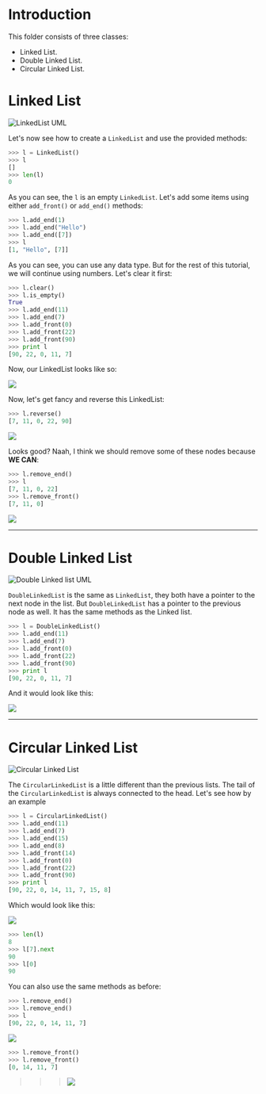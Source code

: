 # Introduction

This folder consists of three classes:

* Linked List.
* Double Linked List.
* Circular Linked List.



# Linked List

![LinkedList UML](http://www.mediafire.com/convkey/7e49/z7i5phjizhvhm3pzg.jpg)

Let's now see how to create a `LinkedList` and use the provided methods:

```python
>>> l = LinkedList()
>>> l
[]
>>> len(l)
0
```

As you can see, the `l` is an empty `LinkedList`. Let's add some items using either `add_front()` or `add_end()` methods:

```python
>>> l.add_end(1)
>>> l.add_end("Hello")
>>> l.add_end([7])
>>> l
[1, "Hello", [7]]
```

As you can see, you can use any data type. But for the rest of this tutorial, we will continue using numbers. Let's clear it first:

```python
>>> l.clear()
>>> l.is_empty()
True
>>> l.add_end(11)
>>> l.add_end(7)
>>> l.add_front(0)
>>> l.add_front(22)
>>> l.add_front(90)
>>> print l
[90, 22, 0, 11, 7]
```

Now, our LinkedList looks like so:

![](http://www.mediafire.com/convkey/1d5c/s7h0a0h1doq9dk5zg.jpg)

Now, let's get fancy and reverse this LinkedList:

```python
>>> l.reverse()
[7, 11, 0, 22, 90]
```

![](http://www.mediafire.com/convkey/914f/j32v80255874vn5zg.jpg)

Looks good? Naah, I think we should remove some of these nodes because **WE CAN**:

```python
>>> l.remove_end()
>>> l
[7, 11, 0, 22]
>>> l.remove_front()
[7, 11, 0]
```

![](http://www.mediafire.com/convkey/85bd/zazg7njvb1rdbzgzg.jpg)

---

# Double Linked List

![Double Linked list UML](http://www.mediafire.com/convkey/4d48/v4ampot1bcon7vuzg.jpg)

`DoubleLinkedList` is the same as `LinkedList`, they both have a pointer to the next node in the list. But `DoubleLinkedList` has a pointer to the previous node as well. It has the same methods as the Linked list.

```python
>>> l = DoubleLinkedList()
>>> l.add_end(11)
>>> l.add_end(7)
>>> l.add_front(0)
>>> l.add_front(22)
>>> l.add_front(90)
>>> print l
[90, 22, 0, 11, 7]
```

And it would look like this:

![](http://www.mediafire.com/convkey/6988/5qgcfa9v15h72bnzg.jpg)

---

# Circular Linked List

![Circular Linked List](http://www.mediafire.com/convkey/9678/20yyc8bwreqn9fqzg.jpg)

The `CircularLinkedList` is a little different than the previous lists. The tail of the `CircularLinkedList` is always connected to the head. Let's see how by an example

```python
>>> l = CircularLinkedList()
>>> l.add_end(11)
>>> l.add_end(7)
>>> l.add_end(15)
>>> l.add_end(8)
>>> l.add_front(14)
>>> l.add_front(0)
>>> l.add_front(22)
>>> l.add_front(90)
>>> print l
[90, 22, 0, 14, 11, 7, 15, 8]
```

Which would look like this:

![](http://www.mediafire.com/convkey/c2d1/uoxiwhl2ru0k14ezg.jpg)

```python
>>> len(l)
8
>>> l[7].next
90
>>> l[0]
90
```

You can also use the same methods as before:

```python
>>> l.remove_end()
>>> l.remove_end()
>>> l
[90, 22, 0, 14, 11, 7]

```

![](http://www.mediafire.com/convkey/3582/o0l1vaeb6vw1q1rzg.jpg)

```python
>>> l.remove_front()
>>> l.remove_front()
[0, 14, 11, 7]
```

>>> ![](http://www.mediafire.com/convkey/8912/815ap1is8upeb88zg.jpg)





